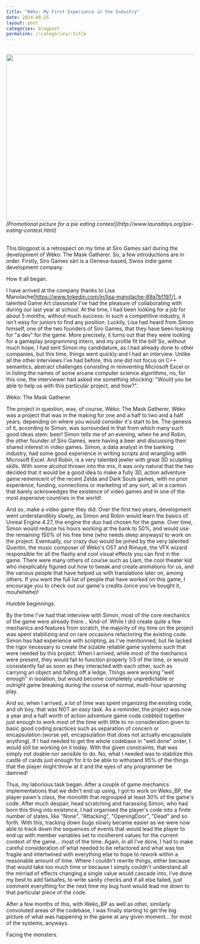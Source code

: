 ```yaml
---
title: "Wéko: My First Experience in the Industry"
date: 2024-08-25
layout: post
categories: blogpost
permalink: /:categories/:title
---
```


<br>
<img align="center" width="674" height="446" src="{{site.assets_dir}}/Blogposts/MultithreadingInCplusplusProducingAndConsumingPi/pie-eating-contest.jpg">
<em>[Promotional picture for a pie eating contest](http://www.lauradays.org/pie-eating-contest.html)</em>
<br>
<br>

This blogpost is a retrospect on my time at Siro Games sàrl during the development of Wéko: The Mask Gatherer. So, a few introductions are in order. Firstly, Siro Games sàrl is a Geneva-based, Swiss indie game development company.

How it all began.

I have arrived at the company thanks to Lisa Manolache[https://www.linkedin.com/in/lisa-manolache-89a7b1197/], a talented Game Art classmate I've had the pleasure of collaborating with during our last year at school.
At the time, I had been looking for a job for about 5 months, without much success: in such a competitive industry, it isn't easy for juniors to find any position. Luckily, Lisa had heard from Simon himself, one of the two
founders of Siro Games, that they have been looking for "a dev" for the game. More precisely, it turns out that they were looking for a gameplay programming intern, and my profile fit the bill!
So, without much hope, I had sent Simon my candidature, as I had already done to other companies, but this time, things went quickly and I had an interview. Unlike all the other interviews I've had before, this one
did not focus on C++ semantics, abstract challenges consisting in reinventing Microsoft Excel or in listing the names of some arcane computer science algorithms, no, for this one, the interviewer had asked me something shocking:
"Would you be able to help us with this particular project, and how?".

Wéko: The Mask Gatherer.

The project in question, was, of course, Wéko: The Mask Gatherer. Wéko was a project that was in the making for one and a half to two and a half years, depending on where you would consider it's start to be.
The genesis of it, according to Simon, was surrounded in that from which many such good ideas stem: beer!
Simon tells me of an evening, when he and Robin, the other founder of Siro Games, were having a beer and discussing their shared interest in video games. Simon, a data analyst in the banking industry, had some good experience in
writing scripts and wrangling with Microsoft Excel. And Robin, is a very talented jewler with great 3D sculpting skills. With some alcohol thrown into the mix, it was only natural that the two decided that it would be a 
good idea to make a fully 3D, action adventure game remenicent of the recent Zelda and Dark Souls games, with no prior experience, funding, connections or marketing of any sort, all in a canton that barely acknowedges the
existence of video games and in one of the most expensive countries in the world!

And so, make a video game they did. Over the first two years, development went understandibly slowly, as Simon and Robin would learn the basics of Unreal Engine 4.27, the engine the duo had chosen for the game.
Over time, Simon would reduce his hours working at the bank to 50%, and would use the remaining 150% of his free time (who needs sleep anyways) to work on the project. Eventually, our crazy duo would be joined by
the very talented Quentin, the music composer of Wéko's OST and Rimayé, the VFX wizard responsible for all the flashy and cool visual effects you can find in the game. There were many others of course such as Liam, the cool
theater kid who inexplicably figured out how to tweak and create animations for us, and the various people that have helped us with translations later on, among others. If you want the full list of people that have worked
on this game, I encourage you to check out our game's credits (once you've bought it, mouhehehe)!

Humble beginnings.

By the time I've had that interview with Simon, most of the core mechanics of the game were already there... kind-of. While I did create quite a few mechanics and features from scratch, the majority of my time on the
project was spent stabilizing and on rare occasions refactoring the existing code. Simon has had experience with scripting, as I've mentionned, but he lacked the rigor necessary to create the sizable reliable game systems
such that were needed by this project. When I arrived, while most of the mechanics were present, they would fail to function properly 1/3 of the time, or would consistently fail as soon as they interacted with each other,
such as carrying an object and falling off a ledge.
Things were working "well enough" in isolation, but would become completely unpredictable or outright game breaking during the course of normal, multi-hour spanning play.

And so, when I arrived, a lot of time was spent organizing the existing code, and oh boy, that was NOT an easy task. As a reminder, the project was now a year and a half worth of action adventure game code cobbled together just
enough to work most of the time with little to no consideration given to basic good coding practices such as separation of concern or encapsulation (worse yet, encapsulation that does not actually encapsulate anything). If I had
needed to get the whole codebase in "well done" order, I would still be working on it today. With the given constraints, that was simply not doable nor sensible to do. No, what I needed was to stabilize this castle of cards just enough
for it to be able to withstand 95% of the things that the player might throw at it and the eyes of any programmer be damned!

Thus, my laborious task began. After a couple of game mechanics implementations that we didn't end up using, I got to work on Weko_BP, the player pawn's class, the monolith that regrouped at least 30% of the game's code.
After much despair, head scratching and harassing Simon, who had born this thing into existence, I had organised the player's code into a finite number of states, like "None", "Attacking", "OpeningDoor", "Dead" and so forth.
With this, tracking down bugs slowly became easier as we were now able to track down the sequences of events that would lead the player to end up with member variables set to incoherent values for the current context of the game... most of the time.
Again, in all I've done, I had to make careful consideration of what needed to be refactored and what was too fragile and intertwined with everything else to hope to rework within a reasonable amount of time.
Where I couldn't rewrite things, either because that would take too much time or because I simply couldn't understand all the mirriad of effects changing a single value would cascade into, I've done my best to add failsafes,
to write sanity checks and if all else failed, just comment everything for the next time my bug hunt would lead me down to that particular piece of the code.

After a few months of this, with Weko_BP as well as other, similarly convoluted areas of the codebase, I was finally starting to get the big picture of what was happening in the game at any given moment... for most of the systems, anyways.

Facing the monsters.

